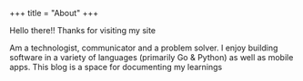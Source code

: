 +++
title = "About"
+++

Hello there!! Thanks for visiting my site

Am a technologist, communicator and a problem solver. I enjoy building software in a variety of languages (primarily Go & Python) as well as mobile apps. This blog is a space for documenting my learnings